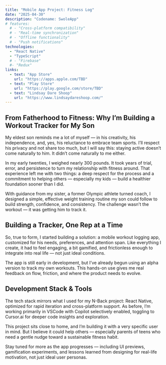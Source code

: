 ```yaml
---
title: "Mobile App Project: Fitness Log"
date: "2025-04-30"
description: "Codename: SwoleApp"
# features:
  # - "Cross-platform compatibility"
  # - "Real-time synchronization"
  # - "Offline functionality"
  # - "Push notifications"
technologies:
  - "React Native"
  - "TypeScript"
  # - "Firebase"
  #- "Redux"
links:
  - text: "App Store"
    url: "https://apps.apple.com/TBD"
  - text: "Play Store"
    url: "https://play.google.com/store/TBD"
  - text: "Lindsay Dare Shoop"
    url: "https://www.lindsaydareshoop.com/"
---
```


## From Fatherhood to Fitness: Why I’m Building a Workout Tracker for My Son

My eldest son reminds me a lot of myself — in his creativity, his independence, and, yes, his reluctance to embrace team sports. I’ll respect his privacy and not share too much, but I will say this: staying active doesn’t come naturally to him. It didn’t come naturally to me either.

In my early twenties, I weighed nearly 300 pounds. It took years of trial, error, and persistence to turn my relationship with fitness around. That experience left me with two things: a deep respect for the process and a commitment to helping others — especially my kids — build a healthier foundation sooner than I did.

With guidance from my sister, a former Olympic athlete turned coach, I designed a simple, effective weight training routine my son could follow to build strength, confidence, and consistency. The challenge wasn’t the workout — it was getting him to track it.

## Building a Tracker, One Rep at a Time

So, true to form, I started building a solution: a mobile workout logging app, customized for his needs, preferences, and attention span. Like everything I create, it had to feel engaging, a bit gamified, and frictionless enough to integrate into real life — not just ideal conditions.

The app is still early in development, but I’ve already begun using an alpha version to track my own workouts. This hands-on use gives me real feedback on flow, friction, and where the product needs to evolve.

## Development Stack & Tools
The tech stack mirrors what I used for my N-Back project: React Native, optimized for rapid iteration and cross-platform support. As before, I’m working primarily in VSCode with Copilot selectively enabled, toggling to Cursor.ai for deeper code insights and exploration.

This project sits close to home, and I’m building it with a very specific user in mind. But I believe it could help others — especially parents of teens who need a gentle nudge toward a sustainable fitness habit.

Stay tuned for more as the app progresses — including UI previews, gamification experiments, and lessons learned from designing for real-life motivation, not just ideal user personas.

